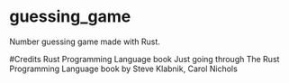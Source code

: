 # guessing_game
Number guessing game made with Rust.

#Credits
Rust Programming Language book
Just going through The Rust Programming Language book by Steve Klabnik, Carol Nichols
